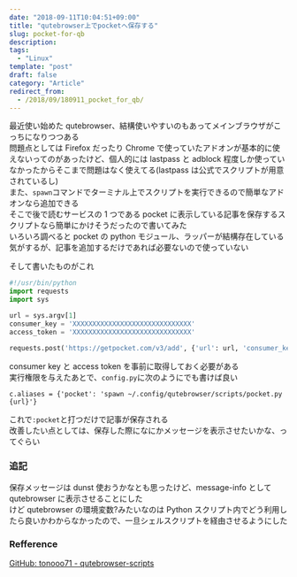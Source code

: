 ```yaml
---
date: "2018-09-11T10:04:51+09:00"
title: "qutebrowser上でpocketへ保存する"
slug: pocket-for-qb
description:
tags:
  - "Linux"
template: "post"
draft: false
category: "Article"
redirect_from:
  - /2018/09/180911_pocket_for_qb/
---
```


最近使い始めた qutebrowser、結構使いやすいのもあってメインブラウザがこっちになりつつある  
問題点としては Firefox だったり Chrome で使っていたアドオンが基本的に使えないってのがあったけど、個人的には lastpass と adblock 程度しか使っていなかったからそこまで問題はなく使えてる(lastpass は公式でスクリプトが用意されているし)  
また、`spawn`コマンドでターミナル上でスクリプトを実行できるので簡単なアドオンなら追加できる  
そこで後で読むサービスの 1 つである pocket に表示している記事を保存するスクリプトなら簡単にかけそうだったので書いてみた  
いろいろ調べると pocket の python モジュール、ラッパーが結構存在している気がするが、記事を追加するだけであれば必要ないので使っていない

そして書いたものがこれ

```python
#!/usr/bin/python
import requests
import sys

url = sys.argv[1]
consumer_key = 'XXXXXXXXXXXXXXXXXXXXXXXXXXXXXX'
access_token = 'XXXXXXXXXXXXXXXXXXXXXXXXXXXXXX'

requests.post('https://getpocket.com/v3/add', {'url': url, 'consumer_key': consumer_key, 'access_token': access_token})
```

consumer key と access token を事前に取得しておく必要がある  
実行権限を与えたあとで、`config.py`に次のようにでも書けば良い

```
c.aliases = {'pocket': 'spawn ~/.config/qutebrowser/scripts/pocket.py {url}'}
```

これで`:pocket`と打つだけで記事が保存される  
改善したい点としては、保存した際になにかメッセージを表示させたいかな、ってぐらい

### 追記

保存メッセージは dunst 使おうかなとも思ったけど、message-info として qutebrowser に表示させることにした  
けど qutebrowser の環境変数?みたいなのは Python スクリプト内でどう利用したら良いかわからなかったので、一旦シェルスクリプトを経由させるようにした

### Refference

[GitHub: tonooo71 - qutebrowser-scripts](https://github.com/tonooo71/qutebrowser-scripts)
